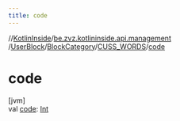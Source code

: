 ```yaml
---
title: code
---
```

//[KotlinInside](../../../../../index.html)/[be.zvz.kotlininside.api.management](../../../index.html)
/[UserBlock](../../index.html)/[BlockCategory](../index.html)/[CUSS_WORDS](index.html)/[code](code.html)

# code

[jvm]\
val [code](code.html): [Int](https://kotlinlang.org/api/latest/jvm/stdlib/kotlin/-int/index.html)




